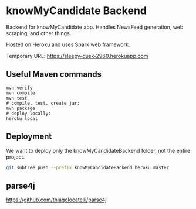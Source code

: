 # knowMyCandidate Backend

Backend for knowMyCandidate app. Handles NewsFeed generation, web scraping, and other things.

Hosted on Heroku and uses Spark web framework.

Temporary URL:
https://sleepy-dusk-2960.herokuapp.com

## Useful Maven commands

    mvn verify
    mvn compile
    mvn test
    # compile, test, create jar:
    mvn package
    # deploy locally:
    heroku local

## Deployment

We want to deploy only the knowMyCandidateBackend folder, not the entire project.

```sh
git subtree push --prefix knowMyCandidateBackend heroku master
```

## parse4j

https://github.com/thiagolocatelli/parse4j